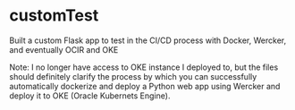 # customTest
Built a custom Flask app to test in the CI/CD process with Docker, Wercker, and eventually OCIR and OKE

Note: I no longer have access to OKE instance I deployed to, but the files should definitely clarify the process by which you can successfully automatically dockerize and deploy a Python web app using Wercker and deploy it to OKE (Oracle Kubernets Engine).
